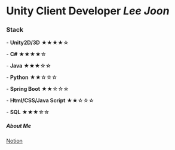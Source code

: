 
# Unity Client Developer   ***Lee Joon*** 
<h3 id="-unity-i-m-interested-in-gameprograming-and-server-">Stack</h3>
<p>- <strong>Unity2D/3D</strong>  ★★★★☆</p>
<p>- <strong>C#</strong>  ★★★★☆</p>
<p>- <strong>Java</strong>  ★★★☆☆</p>
<p>- <strong>Python</strong> ★★☆☆☆</p>
<p>- <strong>Spring Boot</strong> ★★☆☆☆</p>
<p>- <strong>Html/CSS/Java Script</strong> ★★☆☆☆</p>
<p>- <strong>SQL</strong>  ★★★☆☆</p>

<h5>About Me</h5>
<a href="Https://bit.ly/LeeJoon" target="blank">Notion</a>
